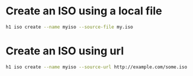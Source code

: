 # Create an ISO using a local file

```bash
h1 iso create --name myiso --source-file my.iso
```

# Create an ISO using url
```bash
h1 iso create --name myiso --source-url http://example.com/some.iso
```
